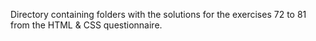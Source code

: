 Directory containing folders with the solutions for the exercises 72 to 81 from the HTML & CSS questionnaire.
